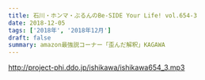 ```yaml
---
title: 石川・ホンマ・ぶるんのBe-SIDE Your Life! vol.654-3
date: 2018-12-05
tags: ['2018年', '2018年12月']
draft: false
summary: amazon最強説コーナー「歪んだ解釈」KAGAWA
---
```


http://project-phi.ddo.jp/ishikawa/ishikawa654_3.mp3
